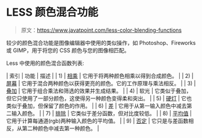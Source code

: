 # LESS 颜色混合功能

> 原文：<https://www.javatpoint.com/less-color-blending-functions>

较少的颜色混合功能是图像编辑器中使用的类似操作，如 Photoshop、Fireworks 或 GIMP，用于将您的 CSS 颜色与您的图像相匹配。

Less 中使用的颜色混合函数列表:

| 索引 | 功能 | 描述 |
| 1) | [相乘](less-color-blending-multiply-function) | 它用于将两种颜色相乘以得到合成颜色。 |
| 2) | [屏幕](less-color-blending-screen-function) | 它用于混合两种颜色以获得更亮的颜色。它的工作原理与乘法相反。 |
| 3) | [叠加](less-color-blending-overlay-function) | 它用于组合乘法和筛选的效果并生成结果。 |
| 4) | 软光 | 它类似于叠加，但它只使用了一部分颜色，这使得另一种颜色变得柔和突出。 |
| 5) | [硬灯](less-color-blending-hardlight-function) | 它也类似于叠加，但保留了颜色的作用。 |
| 6) | [差](less-color-blending-difference-function) | 它用于从第一输入颜色中减去第二输入颜色。 |
| 7) | [排除](less-color-blending-exclusion-function) | 它类似于差分函数，但对比度较低。 |
| 8) | [平均值](less-color-blending-average-function) | 它用于计算每通道(rgb)两种输入颜色的平均值。 |
| 9) | [否定](less-color-blending-negation-function) | 它只是与差函数相反，从第二种颜色中减去第一种颜色。 |